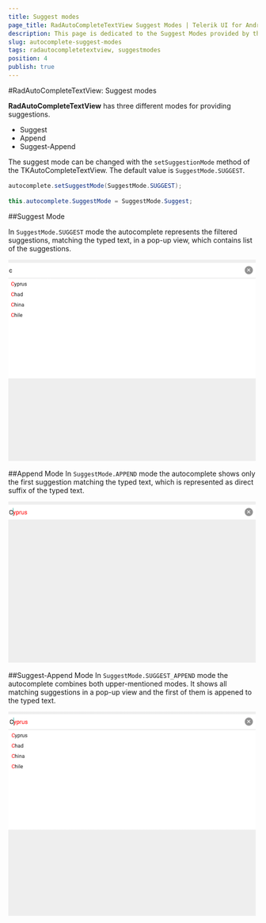 ```yaml
---
title: Suggest modes
page_title: RadAutoCompleteTextView Suggest Modes | Telerik UI for Android Documentation
description: This page is dedicated to the Suggest Modes provided by the RadAutoCompleteTextView control.
slug: autocomplete-suggest-modes
tags: radautocompletetextview, suggestmodes
position: 4
publish: true
---
```


#RadAutoCompleteTextView: Suggest modes

**RadAutoCompleteTextView** has three different modes for providing suggestions. 

- Suggest
- Append
- Suggest-Append

The suggest mode can be changed with the `setSuggestionMode` method of the TKAutoCompleteTextView. The default value is `SuggestMode.SUGGEST`.

```Java
autocomplete.setSuggestMode(SuggestMode.SUGGEST);
```
```C#
this.autocomplete.SuggestMode = SuggestMode.Suggest;
```

##Suggest Mode

In `SuggestMode.SUGGEST` mode the autocomplete represents the filtered suggestions, matching the typed text, in a pop-up view, which contains list of the suggestions.

![TelerikUI-AutoComplete-Suggest-Modes](images/autocomplete-suggest-mode.png "Suggest mode")

##Append Mode
In `SuggestMode.APPEND` mode the autocomplete shows only the first suggestion matching the typed text, which is represented as direct suffix of the typed text.

![TelerikUI-AutoComplete-Completion-Modes](images/autocomplete-append.png "Append mode")

##Suggest-Append Mode
In `SuggestMode.SUGGEST_APPEND` mode the autocomplete combines both upper-mentioned modes. It shows all matching suggestions in a pop-up view and the first of them is appened to the typed text.

![TelerikUI-AutoComplete-Completion-Modes](images/autocomplete-suggest-append.png "Suggest-Append mode")